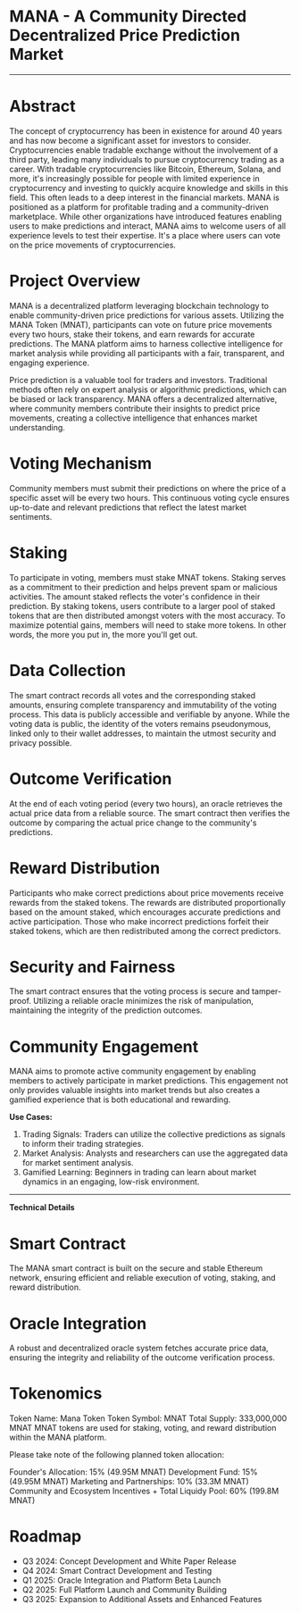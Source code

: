 # MANA - A Community Directed Decentralized Price Prediction Market
--- --- ---

# Abstract
The concept of cryptocurrency has been in existence for around 40 years and has now become a significant asset for investors to consider. Cryptocurrencies enable tradable exchange without the involvement of a third party, leading many individuals to pursue cryptocurrency trading as a career. With tradable cryptocurrencies like Bitcoin, Ethereum, Solana, and more, it's increasingly possible for people with limited experience in cryptocurrency and investing to quickly acquire knowledge and skills in this field. This often leads to a deep interest in the financial markets. MANA is positioned as a platform for profitable trading and a community-driven marketplace. While other organizations have introduced features enabling users to make predictions and interact, MANA aims to welcome users of all experience levels to test their expertise. It's a place where users can vote on the price movements of cryptocurrencies.

# Project Overview
MANA is a decentralized platform leveraging blockchain technology to enable community-driven price predictions for various assets. Utilizing the MANA Token (MNAT), participants can vote on future price movements every two hours, stake their tokens, and earn rewards for accurate predictions. The MANA platform aims to harness collective intelligence for market analysis while providing all participants with a fair, transparent, and engaging experience. 

Price prediction is a valuable tool for traders and investors. Traditional methods often rely on expert analysis or algorithmic predictions, which can be biased or lack transparency. MANA offers a decentralized alternative, where community members contribute their insights to predict price movements, creating a collective intelligence that enhances market understanding.

# Voting Mechanism
Community members must submit their predictions on where the price of a specific asset will be every two hours. This continuous voting cycle ensures up-to-date and relevant predictions that reflect the latest market sentiments.

# Staking
To participate in voting, members must stake MNAT tokens. Staking serves as a commitment to their prediction and helps prevent spam or malicious activities. The amount staked reflects the voter's confidence in their prediction. By staking tokens, users contribute to a larger pool of staked tokens that are then distributed amongst voters with the most accuracy. To maximize potential gains, members will need to stake more tokens. In other words, the more you put in, the more you'll get out.

# Data Collection
The smart contract records all votes and the corresponding staked amounts, ensuring complete transparency and immutability of the voting process. This data is publicly accessible and verifiable by anyone. While the voting data is public, the identity of the voters remains pseudonymous, linked only to their wallet addresses, to maintain the utmost security and privacy possible. 

# Outcome Verification
At the end of each voting period (every two hours), an oracle retrieves the actual price data from a reliable source. The smart contract then verifies the outcome by comparing the actual price change to the community's predictions.

# Reward Distribution
Participants who make correct predictions about price movements receive rewards from the staked tokens. The rewards are distributed proportionally based on the amount staked, which encourages accurate predictions and active participation. Those who make incorrect predictions forfeit their staked tokens, which are then redistributed among the correct predictors.

# Security and Fairness
The smart contract ensures that the voting process is secure and tamper-proof. Utilizing a reliable oracle minimizes the risk of manipulation, maintaining the integrity of the prediction outcomes.

# Community Engagement
MANA aims to promote active community engagement by enabling members to actively participate in market predictions. This engagement not only provides valuable insights into market trends but also creates a gamified experience that is both educational and rewarding.

**Use Cases:**
1. Trading Signals: Traders can utilize the collective predictions as signals to inform their trading strategies.
2. Market Analysis: Analysts and researchers can use the aggregated data for market sentiment analysis.
3. Gamified Learning: Beginners in trading can learn about market dynamics in an engaging, low-risk environment.
--- --- ---
**Technical Details**

# Smart Contract
The MANA smart contract is built on the secure and stable Ethereum network, ensuring efficient and reliable execution of voting, staking, and reward distribution.  

# Oracle Integration
A robust and decentralized oracle system fetches accurate price data, ensuring the integrity and reliability of the outcome verification process. 

# Tokenomics
Token Name: Mana Token
Token Symbol: MNAT
Total Supply: 333,000,000 MNAT
MNAT tokens are used for staking, voting, and reward distribution within the MANA platform.

Please take note of the following planned token allocation:

Founder's Allocation: 15% (49.95M MNAT)
Development Fund: 15% (49.95M MNAT)
Marketing and Partnerships: 10% (33.3M MNAT)
Community and Ecosystem Incentives + Total Liquidy Pool: 60% (199.8M MNAT)
  
# Roadmap
- Q3 2024: Concept Development and White Paper Release
- Q4 2024: Smart Contract Development and Testing
- Q1 2025: Oracle Integration and Platform Beta Launch
- Q2 2025: Full Platform Launch and Community Building
- Q3 2025: Expansion to Additional Assets and Enhanced Features
